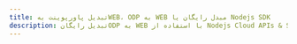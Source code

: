 ---title: تبدیل پاورپوینت بهWEB، ODP به WEB مبدل رایگان یا Nodejs SDKdescription: تبدیل رایگانODP به WEB با استفاده از Nodejs Cloud APIs & SDK. همچنین اسناد Microsoft PowerPoint را در Cloud ایجاد، ویرایش و رندر کنید.---